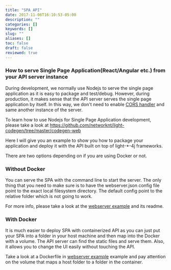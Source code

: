 ```yaml
---
title: "SPA API"
date: 2017-11-06T16:10:53-05:00
description: ""
categories: []
keywords: []
slug: ""
aliases: []
toc: false
draft: false
reviewed: true
---
```


### How to serve Single Page Application(React/Angular etc.) from your API server instance


During development, we normally use Nodejs to serve the single page application as it is easy
to package and test/debug. However, during production, it makes sense that the API server serves
the single page application by itself. In this way, we don't need to enable [CORS handler][]
and same another instance of the server.

To learn how to use Nodejs for Single Page Application development, please take a look at
https://github.com/networknt/light-codegen/tree/master/codegen-web

Here I will give you an example to show you how to package your application and deploy it
with the API built on top of light-*-4j frameworks.

There are two options depending on if you are using Docker or not.

### Without Docker

You can serve the SPA with the command line to start the server. The only thing that you need
to make sure is to have the webserver.json config file point to the exact local filesystem
directory. The default config point to the relative folder which is not going to work.

For more info, please take a look at the [webserver example][] and its readme.

### With Docker

It is much easier to deploy SPA with containerized API as you can just put your SPA into
a folder in your host machine and then map into the Docker with a volume. The API server
can find the static files and serve them. Also, it allows you to change the UI easily without
touching the API.

Take a look at a Dockerfile in [webserver example][] example and pay attention on the volume that maps 
a host folder to a folder in the container.

[CORS handler]: /concern/cors/
[webserver example]: https://github.com/networknt/light-example-4j/tree/develop/webserver
